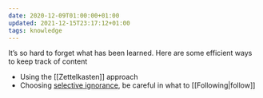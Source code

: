 ```yaml
---
date: 2020-12-09T01:00:00+01:00
updated: 2021-12-15T23:17:12+01:00
tags: knowledge
---
```

It’s so hard to forget what has been learned. Here are some efficient ways to keep track of content

- Using the [[Zettelkasten]] approach
- Choosing [selective ignorance](https://nesslabs.com/selective-ignorance "Selective ignorance on Ness Labs"), be careful in what to [[Following|follow]]